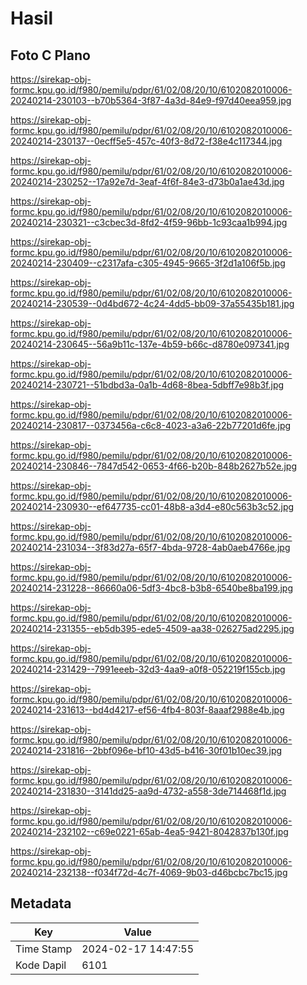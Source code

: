 # Hasil

## Foto C Plano

https://sirekap-obj-formc.kpu.go.id/f980/pemilu/pdpr/61/02/08/20/10/6102082010006-20240214-230103--b70b5364-3f87-4a3d-84e9-f97d40eea959.jpg

https://sirekap-obj-formc.kpu.go.id/f980/pemilu/pdpr/61/02/08/20/10/6102082010006-20240214-230137--0ecff5e5-457c-40f3-8d72-f38e4c117344.jpg

https://sirekap-obj-formc.kpu.go.id/f980/pemilu/pdpr/61/02/08/20/10/6102082010006-20240214-230252--17a92e7d-3eaf-4f6f-84e3-d73b0a1ae43d.jpg

https://sirekap-obj-formc.kpu.go.id/f980/pemilu/pdpr/61/02/08/20/10/6102082010006-20240214-230321--c3cbec3d-8fd2-4f59-96bb-1c93caa1b994.jpg

https://sirekap-obj-formc.kpu.go.id/f980/pemilu/pdpr/61/02/08/20/10/6102082010006-20240214-230409--c2317afa-c305-4945-9665-3f2d1a106f5b.jpg

https://sirekap-obj-formc.kpu.go.id/f980/pemilu/pdpr/61/02/08/20/10/6102082010006-20240214-230539--0d4bd672-4c24-4dd5-bb09-37a55435b181.jpg

https://sirekap-obj-formc.kpu.go.id/f980/pemilu/pdpr/61/02/08/20/10/6102082010006-20240214-230645--56a9b11c-137e-4b59-b66c-d8780e097341.jpg

https://sirekap-obj-formc.kpu.go.id/f980/pemilu/pdpr/61/02/08/20/10/6102082010006-20240214-230721--51bdbd3a-0a1b-4d68-8bea-5dbff7e98b3f.jpg

https://sirekap-obj-formc.kpu.go.id/f980/pemilu/pdpr/61/02/08/20/10/6102082010006-20240214-230817--0373456a-c6c8-4023-a3a6-22b77201d6fe.jpg

https://sirekap-obj-formc.kpu.go.id/f980/pemilu/pdpr/61/02/08/20/10/6102082010006-20240214-230846--7847d542-0653-4f66-b20b-848b2627b52e.jpg

https://sirekap-obj-formc.kpu.go.id/f980/pemilu/pdpr/61/02/08/20/10/6102082010006-20240214-230930--ef647735-cc01-48b8-a3d4-e80c563b3c52.jpg

https://sirekap-obj-formc.kpu.go.id/f980/pemilu/pdpr/61/02/08/20/10/6102082010006-20240214-231034--3f83d27a-65f7-4bda-9728-4ab0aeb4766e.jpg

https://sirekap-obj-formc.kpu.go.id/f980/pemilu/pdpr/61/02/08/20/10/6102082010006-20240214-231228--86660a06-5df3-4bc8-b3b8-6540be8ba199.jpg

https://sirekap-obj-formc.kpu.go.id/f980/pemilu/pdpr/61/02/08/20/10/6102082010006-20240214-231355--eb5db395-ede5-4509-aa38-026275ad2295.jpg

https://sirekap-obj-formc.kpu.go.id/f980/pemilu/pdpr/61/02/08/20/10/6102082010006-20240214-231429--7991eeeb-32d3-4aa9-a0f8-052219f155cb.jpg

https://sirekap-obj-formc.kpu.go.id/f980/pemilu/pdpr/61/02/08/20/10/6102082010006-20240214-231613--bd4d4217-ef56-4fb4-803f-8aaaf2988e4b.jpg

https://sirekap-obj-formc.kpu.go.id/f980/pemilu/pdpr/61/02/08/20/10/6102082010006-20240214-231816--2bbf096e-bf10-43d5-b416-30f01b10ec39.jpg

https://sirekap-obj-formc.kpu.go.id/f980/pemilu/pdpr/61/02/08/20/10/6102082010006-20240214-231830--3141dd25-aa9d-4732-a558-3de714468f1d.jpg

https://sirekap-obj-formc.kpu.go.id/f980/pemilu/pdpr/61/02/08/20/10/6102082010006-20240214-232102--c69e0221-65ab-4ea5-9421-8042837b130f.jpg

https://sirekap-obj-formc.kpu.go.id/f980/pemilu/pdpr/61/02/08/20/10/6102082010006-20240214-232138--f034f72d-4c7f-4069-9b03-d46bcbc7bc15.jpg


## Metadata

| Key        | Value               |
| ---------- | ------------------- |
| Time Stamp | 2024-02-17 14:47:55 |
| Kode Dapil | 6101                |



